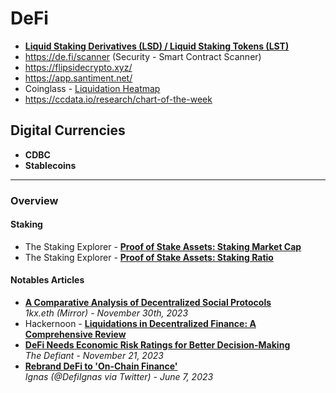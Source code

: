 # DeFi

- **[Liquid Staking Derivatives (LSD) / Liquid Staking Tokens (LST)](Liquid%20Staking.md)**
- https://de.fi/scanner (Security - Smart Contract Scanner)
- https://flipsidecrypto.xyz/
- https://app.santiment.net/
- Coinglass - [Liquidation Heatmap](https://www.coinglass.com/LiquidationData)
- https://ccdata.io/research/chart-of-the-week

## Digital Currencies
- **CDBC**
- **Stablecoins**

----

### Overview

#### Staking

- The Staking Explorer - [**Proof of Stake Assets: Staking Market Cap**](https://beta.stakingrewards.com/assets/proof-of-stake?sort=staking_marketcap&timeframe=7d&order=desc)
- The Staking Explorer - [**Proof of Stake Assets: Staking Ratio**](https://beta.stakingrewards.com/assets/proof-of-stake?sort=staking_ratio&timeframe=7d&order=desc)

#### Notables Articles

- [**A Comparative Analysis of Decentralized Social Protocols**](https://mirror.xyz/1kx.eth/tXasEjk3t7YX8XWSkhelUBTnQ3kf46Bux-0ooR42x0w)
  <br/>_1kx.eth (Mirror) - November 30th, 2023_
- Hackernoon - [**Liquidations in Decentralized Finance: A Comprehensive Review**](https://hackernoon.com/liquidations-in-decentralized-finance-a-comprehensive-review)
- [**DeFi Needs Economic Risk Ratings for Better Decision-Making**](https://thedefiant.io/defi-needs-economic-risk-ratings-for-better-decision-making)
  <br/>_The Defiant - November 21, 2023_
- [**Rebrand DeFi to 'On-Chain Finance'**](https://twitter.com/DefiIgnas/status/1635980049437585409)
  <br/>_Ignas (@DefiIgnas via Twitter) - June 7, 2023_

